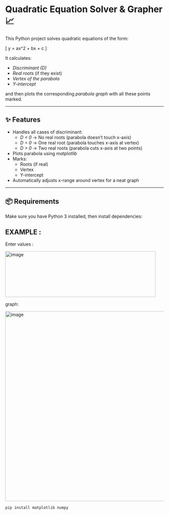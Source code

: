 # Quadratic Equation Solver & Grapher 📈

This Python project solves quadratic equations of the form:

\[
y = ax^2 + bx + c
\]

It calculates:
- *Discriminant (D)*  
- *Real roots* (if they exist)  
- *Vertex of the parabola*  
- *Y-intercept*  

and then plots the corresponding *parabola graph* with all these points marked.

---

## ✨ Features
- Handles all cases of discriminant:
  - *D < 0* → No real roots (parabola doesn’t touch x-axis)  
  - *D = 0* → One real root (parabola touches x-axis at vertex)  
  - *D > 0* → Two real roots (parabola cuts x-axis at two points)  
- Plots parabola using *matplotlib*  
- Marks:
  - Roots (if real)  
  - Vertex  
  - Y-intercept  
- Automatically adjusts x-range around vertex for a neat graph  

---

## 📦 Requirements
Make sure you have Python 3 installed, then install dependencies:

## EXAMPLE :
Enter values : 




<img width="478" height="145" alt="image" src="https://github.com/user-attachments/assets/4585d3db-4eb6-47de-94c0-0d6edaaef787" />

graph:



<img width="762" height="601" alt="image" src="https://github.com/user-attachments/assets/0581a56e-7ae6-4fe0-b2b5-736856f69e8b" />


```bash
pip install matplotlib numpy



